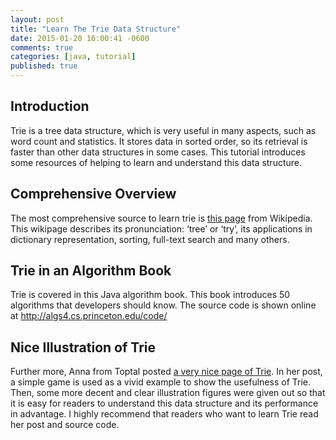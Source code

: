 ```yaml
---
layout: post
title: "Learn The Trie Data Structure"
date: 2015-01-20 16:00:41 -0600
comments: true
categories: [java, tutorial]
published: true
---
```


## Introduction
Trie is a tree data structure, which is very useful in many aspects, such as word count and statistics. It stores data in sorted order, so its retrieval is faster than other data structures in some cases. This tutorial introduces some resources of helping to learn and understand this data structure.

<!--more-->

## Comprehensive Overview
The most comprehensive source to learn trie is [this page](http://en.wikipedia.org/wiki/Trie) from Wikipedia. This wikipage describes its pronunciation: ‘tree’ or ‘try’, its applications in dictionary representation, sorting, full-text search and many others.

## Trie in an Algorithm Book
Trie is covered in this Java algorithm book. This book introduces 50 algorithms that developers should know. The source code is shown online at http://algs4.cs.princeton.edu/code/

## Nice Illustration of Trie
Further more, Anna from Toptal posted [a very nice page of Trie](http://www.toptal.com/java/the-trie-a-neglected-data-structure). In her post, a simple game is used as a vivid example to show the usefulness of Trie. Then, some more decent and clear illustration figures were given out so that it is easy for readers to understand this data structure and its performance in advantage. I highly recommend that readers who want to learn Trie read her post and source code.

